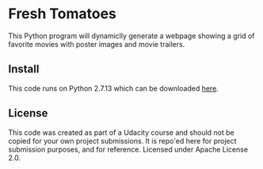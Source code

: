 # Fresh Tomatoes
This Python program will dynamiclly generate a webpage showing a grid of favorite movies with poster images and movie trailers.

## Install
This code runs on Python 2.7.13 which can be downloaded [here](https://www.python.org/downloads/).

## License
This code was created as part of a Udacity course and should not be copied for your own project submissions. It is repo'ed here for project submission purposes, and for reference. Licensed under Apache License 2.0.


